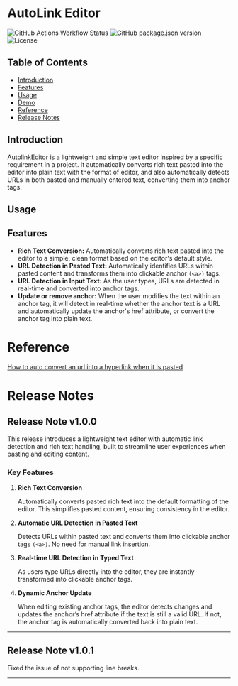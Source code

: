 # AutoLink Editor
![GitHub Actions Workflow Status](https://img.shields.io/github/actions/workflow/status/oninebx/AutolinkEditor/publish.yml)
![GitHub package.json version](https://img.shields.io/github/package-json/v/oninebx/AutolinkEditor?color=green)
![License](https://img.shields.io/badge/license-MIT-green)


## Table of Contents
* [Introduction](#introduction)
* [Features](#features)
* [Usage](#usage)
* [Demo](#demo)
* [Reference](#reference)
* [Release Notes](#releasenotes)

## <a name="introduction">Introduction</a>
AutolinkEditor is a lightweight and simple text editor inspired by a specific requirement in a project. It automatically converts rich text pasted into the editor into plain text with the format of editor, and also automatically detects URLs in both pasted and manually entered text, converting them into anchor tags.

## <a name="usage">Usage</a>

## <a name="features">Features</a>

* **Rich Text Conversion:** Automatically converts rich text pasted into the editor to a simple, clean format based on the editor's default style.
* **URL Detection in Pasted Text:** Automatically identifies URLs within pasted content and transforms them into clickable anchor `(<a>)` tags.
* **URL Detection in Input Text:** As the user types, URLs are detected in real-time and converted into anchor tags.
* **Update or remove anchor:** When the user modifies the text within an anchor tag, it will detect in real-time whether the anchor text is a URL and automatically update the anchor's href attribute, or convert the anchor tag into plain text.

# <a name="reference">Reference</a>
[How to auto convert an url into a hyperlink when it is pasted](https://stackoverflow.com/questions/24162684/how-to-auto-convert-an-url-into-a-hyperlink-when-it-is-pasted?noredirect=1&lq=1)

# <a name="releasenotes">Release Notes</a>

## Release Note v1.0.0
This release introduces a lightweight text editor with automatic link detection and rich text handling, built to streamline user experiences when pasting and editing content.

### Key Features

1. **Rich Text Conversion**

	Automatically converts pasted rich text into the default formatting of the editor. This simplifies pasted content, ensuring consistency in the editor.

2. **Automatic URL Detection in Pasted Text**

	Detects URLs within pasted text and converts them into clickable anchor tags `(<a>)`. No need for manual link insertion.
	
3. **Real-time URL Detection in Typed Text**

	As users type URLs directly into the editor, they are instantly transformed into clickable anchor tags.

4. **Dynamic Anchor Update**

	When editing existing anchor tags, the editor detects changes and updates the anchor’s href attribute if the text is still a valid URL. If not, the anchor tag is automatically converted back into plain text.
-----

## Release Note v1.0.1
Fixed the issue of not supporting line breaks.

-----